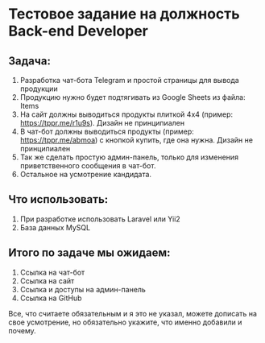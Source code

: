# Тестовое задание на должность Back-end Developer
## Задача:
1. Разработка чат-бота Telegram и простой страницы для вывода продукции
2. Продукцию нужно будет подтягивать из Google Sheets из файла: Items
3. На сайт должны выводиться продукты плиткой 4х4 (пример: https://tppr.me/r1u9s). Дизайн не принципиален
4. В чат-бот должны выводиться продукты (пример: https://tppr.me/abmoa) с кнопкой купить, где она нужна. Дизайн не принципиален
5. Так же сделать простую админ-панель, только для изменения приветственного сообщения в чат-бот.
6. Остальное на усмотрение кандидата.

## Что использовать:
1. При разработке использовать Laravel или Yii2
2. База данных MySQL

## Итого по задаче мы ожидаем:
1. Ссылка на чат-бот
2. Ссылка на сайт
3. Ссылка и доступы на админ-панель
4. Ссылка на GitHub

Все, что считаете обязательным и я это не указал, можете дописать на свое усмотрение, но обязательно укажите, что именно добавили и почему.

